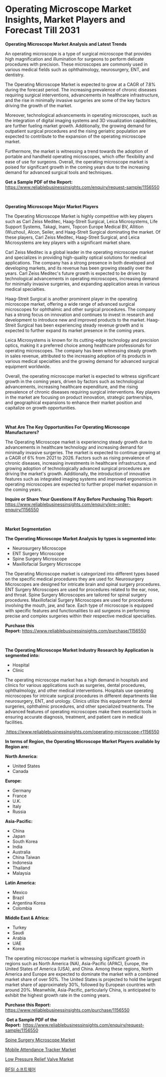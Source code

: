 <p><h1>Operating Microscope Market Insights, Market Players and Forecast Till 2031</h1></p><p><strong>Operating Microscope Market Analysis and Latest Trends</strong></p>
<p><p>An operating microscope is a type of surgical microscope that provides high magnification and illumination for surgeons to perform delicate procedures with precision. These microscopes are commonly used in various medical fields such as ophthalmology, neurosurgery, ENT, and dentistry.</p><p>The Operating Microscope Market is expected to grow at a CAGR of 7.8% during the forecast period. The increasing prevalence of chronic diseases requiring surgical interventions, advancements in healthcare infrastructure, and the rise in minimally invasive surgeries are some of the key factors driving the growth of the market.</p><p>Moreover, technological advancements in operating microscopes, such as the integration of digital imaging systems and 3D visualization capabilities, are further fueling market growth. Additionally, the growing demand for outpatient surgical procedures and the rising geriatric population are expected to contribute to the expansion of the operating microscope market.</p><p>Furthermore, the market is witnessing a trend towards the adoption of portable and handheld operating microscopes, which offer flexibility and ease of use for surgeons. Overall, the operating microscope market is poised for significant growth in the coming years due to the increasing demand for advanced surgical tools and techniques.</p></p>
<p><strong>Get a Sample PDF of the Report:&nbsp;</strong> <a href="https://www.reliablebusinessinsights.com/enquiry/request-sample/1156550">https://www.reliablebusinessinsights.com/enquiry/request-sample/1156550</a></p>
<p>&nbsp;</p>
<p><strong>Operating Microscope Major Market Players</strong></p>
<p><p>The Operating Microscope Market is highly competitive with key players such as Carl Zeiss Meditec, Haag-Streit Surgical, Leica Microsystems, Life Support Systems, Takagi, Inami, Topcon Europe Medical BV, Allition (Wuzhou), Alcon, Seiler, and Haag-Streit Surgical dominating the market. Of these players, Carl Zeiss Meditec, Haag-Streit Surgical, and Leica Microsystems are key players with a significant market share.</p><p>Carl Zeiss Meditec is a global leader in the operating microscope market and specializes in providing high-quality optical solutions for medical applications. The company has a strong presence in both developed and developing markets, and its revenue has been growing steadily over the years. Carl Zeiss Meditec's future growth is expected to be driven by technological advancements in operating microscopes, increasing demand for minimally invasive surgeries, and expanding application areas in various medical specialties.</p><p>Haag-Streit Surgical is another prominent player in the operating microscope market, offering a wide range of advanced surgical microscopes for ophthalmic and other surgical procedures. The company has a strong focus on innovation and continues to invest in research and development to introduce new and improved products to the market. Haag-Streit Surgical has been experiencing steady revenue growth and is expected to further expand its market presence in the coming years.</p><p>Leica Microsystems is known for its cutting-edge technology and precision optics, making it a preferred choice among healthcare professionals for operating microscopes. The company has been witnessing steady growth in sales revenue, attributed to the increasing adoption of its products in various medical specialties and the growing demand for advanced surgical equipment worldwide.</p><p>Overall, the operating microscope market is expected to witness significant growth in the coming years, driven by factors such as technological advancements, increasing healthcare expenditure, and the rising prevalence of chronic diseases requiring surgical interventions. Key players in the market are focusing on product innovation, strategic partnerships, and geographical expansions to enhance their market position and capitalize on growth opportunities.</p></p>
<p>&nbsp;</p>
<p><strong>What Are The Key Opportunities For Operating Microscope Manufacturers?</strong></p>
<p><p>The Operating Microscope market is experiencing steady growth due to advancements in healthcare technology and increasing demand for minimally invasive surgeries. The market is expected to continue growing at a CAGR of 6% from 2021 to 2026. Factors such as rising prevalence of chronic diseases, increasing investments in healthcare infrastructure, and growing adoption of technologically advanced surgical procedures are driving the market's growth. Additionally, the introduction of innovative features such as integrated imaging systems and improved ergonomics in operating microscopes are expected to further propel market expansion in the coming years.</p></p>
<p><strong>Inquire or Share Your Questions If Any Before Purchasing This Report:</strong> <a href="https://www.reliablebusinessinsights.com/enquiry/pre-order-enquiry/1156550">https://www.reliablebusinessinsights.com/enquiry/pre-order-enquiry/1156550</a></p>
<p>&nbsp;</p>
<p><strong>Market Segmentation</strong></p>
<p><strong>The Operating Microscope Market Analysis by types is segmented into:</strong></p>
<p><ul><li>Neurosurgery Microscope</li><li>ENT Surgery Microscope</li><li>Spine Surgery Microscope</li><li>Maxillofacial Surgery Microscope</li></ul></p>
<p><p>The Operating Microscope market is categorized into different types based on the specific medical procedures they are used for. Neurosurgery Microscopes are designed for intricate brain and spinal surgery procedures. ENT Surgery Microscopes are used for procedures related to the ear, nose, and throat. Spine Surgery Microscopes are tailored for spinal surgery procedures. Maxillofacial Surgery Microscopes are used for procedures involving the mouth, jaw, and face. Each type of microscope is equipped with specific features and functionalities to aid surgeons in performing precise and complex surgeries within their respective medical specialties.</p></p>
<p><strong>Purchase this Report:&nbsp;</strong><a href="https://www.reliablebusinessinsights.com/purchase/1156550">https://www.reliablebusinessinsights.com/purchase/1156550</a></p>
<p>&nbsp;</p>
<p><strong>The Operating Microscope Market Industry Research by Application is segmented into:</strong></p>
<p><ul><li>Hospital</li><li>Clinic</li></ul></p>
<p><p>The operating microscope market has a high demand in hospitals and clinics for various applications such as surgeries, dental procedures, ophthalmology, and other medical interventions. Hospitals use operating microscopes for intricate surgical procedures in different departments like neurosurgery, ENT, and urology. Clinics utilize this equipment for dental surgeries, ophthalmic procedures, and other specialized treatments. The advanced features of operating microscopes make them essential tools in ensuring accurate diagnosis, treatment, and patient care in medical facilities.</p></p>
<p><a href="https://www.reliablebusinessinsights.com/operating-microscope-r1156550">&nbsp;https://www.reliablebusinessinsights.com/operating-microscope-r1156550</a></p>
<p><strong>In terms of Region, the Operating Microscope Market Players available by Region are:</strong></p>
<p>
    <p> <strong> North America: </strong>
        <ul>
            <li>United States</li>
            <li>Canada</li>
        </ul>
        </p> 
    <p> <strong> Europe: </strong>
        <ul>
            <li>Germany</li>
            <li>France</li>
            <li>U.K.</li>
            <li>Italy</li>
            <li>Russia</li>
        </ul>
        </p> 
    <p> <strong> Asia-Pacific: </strong>
        <ul>
            <li>China</li>
            <li>Japan</li>
            <li>South Korea</li>
            <li>India</li>
            <li>Australia</li>
            <li>China Taiwan</li>
            <li>Indonesia</li>
            <li>Thailand</li>
            <li>Malaysia</li>
        </ul>
        </p> 
    <p> <strong> Latin America: </strong>
        <ul>
            <li>Mexico</li>
            <li>Brazil</li>
            <li>Argentina Korea</li>
            <li>Colombia</li>
        </ul>
        </p> 
    <p> <strong> Middle East & Africa: </strong>
        <ul>
            <li>Turkey</li>
            <li>Saudi</li>
            <li>Arabia</li>
            <li>UAE</li>
            <li>Korea</li>
        </ul>
    </p>
    </p>
<p><p>The operating microscope market is witnessing significant growth in regions such as North America (NA), Asia-Pacific (APAC), Europe, the United States of America (USA), and China. Among these regions, North America and Europe are expected to dominate the market with a combined market share of over 50%. The United States is projected to hold the largest market share of approximately 30%, followed by European countries with around 20%. Meanwhile, Asia-Pacific, particularly China, is anticipated to exhibit the highest growth rate in the coming years.</p></p>
<p><strong>Purchase this Report: </strong><a href="https://www.reliablebusinessinsights.com/purchase/1156550">https://www.reliablebusinessinsights.com/purchase/1156550</a></p>
<p>&nbsp;<strong>Get a Sample PDF of the Report:&nbsp;&nbsp;</strong><a href="https://www.reliablebusinessinsights.com/enquiry/request-sample/1156550">https://www.reliablebusinessinsights.com/enquiry/request-sample/1156550</a></p>
<p><strong></strong></p>
<p><p><a href="https://github.com/WillieWoodard/Market-Research-Report-List-6/blob/main/spine-surgery-microscope-market.md">Spine Surgery Microscope Market</a></p><p><a href="https://issuu.com/reportprime-2/docs/mobile-attendance-tracker-market-size-2030.pptx">Mobile Attendance Tracker Market</a></p><p><a href="https://www.linkedin.com/pulse/global-low-pressure-relief-valve-market-size-expected-reach-8yjcf?trackingId=jfr%2BN6baRy6umYNv6Wn6Ww%3D%3D">Low Pressure Relief Valve Market</a></p><p><a href="https://github.com/plelbej847484502/Market-Research-Report-List-3/blob/main/909467675245.md">BFSI 소프트웨어</a></p></p>
